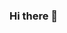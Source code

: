 ### Hi there 👋

<!--
**cleavestone/cleavestone** is a ✨ _special_ ✨ repository because its `README.md` (this file) appears on your GitHub profile.

Here are some ideas to get you started:

- 🔭 I’m currently working on honing my skills in data analysis and visualization techniques through hands-on projects and online courses.
- 🌱 I’m currently learning advanced machine learning algorithms and techniques to enhance my predictive analytics capabilities.
- 👯 I’m looking to collaborate on projects related to financial data analysis, business intelligence, and machine learning applications in finance.
- 🤔 I’m looking for help with refining my understanding of deep learning models and their practical applications in financial forecasting.
- 💬 Ask me about my experience in accounts management, data analysis tools like Microsoft Excel, Power BI, and SQL, or my recent projects in data science.
- 📫 How to reach me: Feel free to contact me via email at [Your Email Address].
- 😄 Pronouns: He/Him
- ⚡ Fun fact: I enjoy watching movies 
-->
